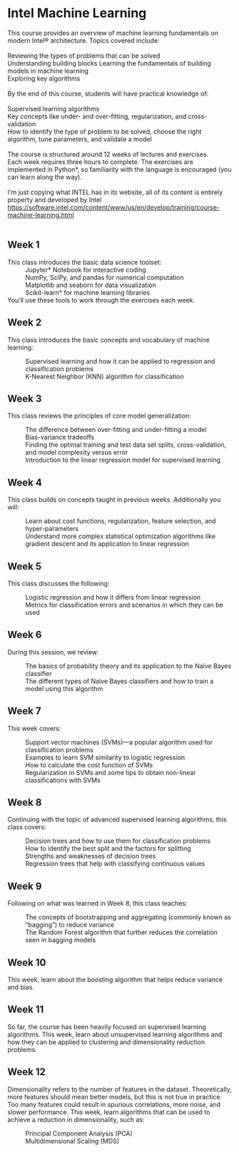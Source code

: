 # Intel Machine Learning
This course provides an overview of machine learning fundamentals on modern Intel® architecture. Topics covered include:  
<br>Reviewing the types of problems that can be solved 
<br>Understanding building blocks Learning the fundamentals of building models in machine learning
<br>Exploring key algorithms
<br><br>By the end of this course, students will have practical knowledge of:  
<br>Supervised learning algorithms 
<br>Key concepts like under- and over-fitting, regularization, and cross-validation 
<br>How to identify the type of problem to be solved, choose the right algorithm, tune parameters, and validate a model 
<br><br>The course is structured around 12 weeks of lectures and exercises. 
<br>Each week requires three hours to complete. The exercises are implemented in Python*, so familiarity with the language is encouraged (you can learn along the way).
<br><br>I'm just copying what INTEL has in its website, all of its content is entirely property and developed by Intel
<br>
https://software.intel.com/content/www/us/en/develop/training/course-machine-learning.html
<br><br>
 
## Week 1
<dl>
This class introduces the basic data science toolset:

  <dd>Jupyter* Notebook for interactive coding</dd>
<dd>NumPy, SciPy, and pandas for numerical computation</dd>
<dd>Matplotlib and seaborn for data visualization</dd>
<dd>Scikit-learn* for machine learning libraries</dd>
You’ll use these tools to work through the exercises each week.

</dl>

 
## Week 2

This class introduces the basic concepts and vocabulary of machine learning:

<dd>Supervised learning and how it can be applied to regression and classification problems</dd>
<dd>K-Nearest Neighbor (KNN) algorithm for classification</dd>

 
## Week 3

This class reviews the principles of core model generalization:

<dd>The difference between over-fitting and under-fitting a model</dd>
<dd>Bias-variance tradeoffs</dd>
<dd>Finding the optimal training and test data set splits, cross-validation, and model complexity versus error</dd>
<dd>Introduction to the linear regression model for supervised learning</dd>

 
## Week 4

This class builds on concepts taught in previous weeks. Additionally you will:

<dd>Learn about cost functions, regularization, feature selection, and hyper-parameters</dd>
<dd>Understand more complex statistical optimization algorithms like gradient descent and its application to linear regression</dd>

 
## Week 5

This class discusses the following:

<dd>Logistic regression and how it differs from linear regression</dd>
<dd>Metrics for classification errors and scenarios in which they can be used</dd>

 
## Week 6

During this session, we review:

<dd>The basics of probability theory and its application to the Naïve Bayes classifier</dd>
<dd>The different types of Naïve Bayes classifiers and how to train a model using this algorithm</dd>

 
## Week 7

This week covers:

<dd>Support vector machines (SVMs)—a popular algorithm used for classification problems</dd>
<dd>Examples to learn SVM similarity to logistic regression</dd>
<dd>How to calculate the cost function of SVMs</dd>
<dd>Regularization in SVMs and some tips to obtain non-linear classifications with SVMs</dd>

 
## Week 8

Continuing with the topic of advanced supervised learning algorithms, this class covers:

<dd>Decision trees and how to use them for classification problems</dd>
<dd>How to identify the best split and the factors for splitting</dd>
<dd>Strengths and weaknesses of decision trees</dd>
<dd>Regression trees that help with classifying continuous values</dd>
 
## Week 9

Following on what was learned in Week 8, this class teaches:

<dd>The concepts of bootstrapping and aggregating (commonly known as “bagging”) to reduce variance</dd>
<dd>The Random Forest algorithm that further reduces the correlation seen in bagging models</dd>

## Week 10

This week, learn about the boosting algorithm that helps reduce variance and bias.
 
## Week 11

So far, the course has been heavily focused on supervised learning algorithms. This week, learn about unsupervised learning algorithms and how they can be applied to clustering and dimensionality reduction problems.

## Week 12

Dimensionality refers to the number of features in the dataset. Theoretically, more features should mean better models, but this is not true in practice. Too many features could result in spurious correlations, more noise, and slower performance. This week, learn algorithms that can be used to achieve a reduction in dimensionality, such as:

<dd>Principal Component Analysis (PCA)</dd>
<dd>Multidimensional Scaling (MDS)</dd>
